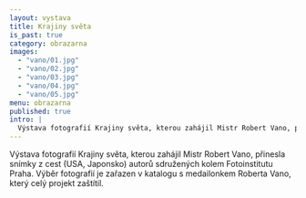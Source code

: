 ```yaml
---
layout: vystava
title: Krajiny světa
is_past: true
category: obrazarna
images:
  - "vano/01.jpg"
  - "vano/02.jpg"
  - "vano/03.jpg"
  - "vano/04.jpg"
  - "vano/05.jpg"
menu: obrazarna
published: true
intro: |
  Výstava fotografií Krajiny světa, kterou zahájil Mistr Robert Vano, přináší snímky z cest (USA, Japonsko) autorů sdružených kolem Fotoinstitutu Praha. Výběr fotografií je zařazen v katalogu s medailonkem Roberta Vano, který celý projekt zaštítil.
---
```

Výstava fotografií Krajiny světa, kterou zahájil Mistr Robert Vano, přinesla snímky z cest (USA, Japonsko) autorů sdružených kolem Fotoinstitutu Praha. Výběr fotografií je zařazen v katalogu s medailonkem Roberta Vano, který celý projekt zaštítil.
